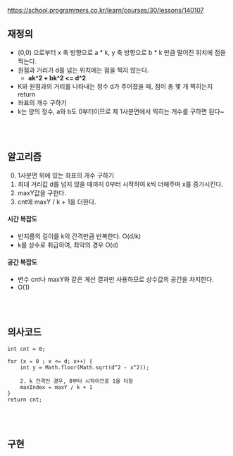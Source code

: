 https://school.programmers.co.kr/learn/courses/30/lessons/140107


## 재정의
- (0,0) 으로부터 x 축 방향으로 a * k, y 축 방향으로 b * k 만큼 떨어진 위치에 점을 찍는다.
- 원점과 거리가 d를 넘는 위치에는 점을 찍지 않는다.
  - **ak^2 + bk^2 <= d^2**
- K와 원점과의 거리를 나타내는 정수 d가 주어졌을 때, 점이 총 몇 개 찍히는지 return
- 좌표의 개수 구하기
- k는 양의 정수, a와 b도 0부터이므로 제 1사분면에서 찍히는 개수를 구하면 된다~



<br><br>

## 알고리즘
0. 1사분면 위에 있는 좌표의 개수 구하기
1. 최대 거리값 d를 넘지 않을 때까지 0부터 시작하여 k씩 더해주며 x를 증가시킨다.
2. maxY값을 구한다.
3. cnt에  maxY / k + 1을 더한다. 

#### 시간 복잡도
- 반지름의 길이를 k의 간격만큼 반복한다. O(d/k)
- k를 상수로 취급하여, 최악의 경우 O(d)

#### 공간 복잡도
- 변수 cnt나 maxY와 같은 계산 결과만 사용하므로 상수값의 공간을 차지한다.
- O(1)

<br><br>

## 의사코드
```
int cnt = 0;

for (x = 0 ; x <= d; x++) {
    int y = Math.floor(Math.sqrt(d^2 - x^2));

    2. k 간격인 경우, 0부터 시작이므로 1을 더함
    maxIndex = maxY / k + 1
}
return cnt;
```



<br><br>

## 구현

